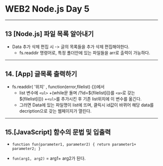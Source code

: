 
# WEB2 Node.js Day 5

- - -

## 13 [Node.js] 파일 목록 알아내기
+ Data 추가 삭제 편집 시 -> 글의 목록들을 추가 삭제 편집해야한다.
	+ fs.readdir 명령어로, 특정 폴더안에 있는 파일들을 arr로 출력이 가능하다.

- - -

## 14. [App] 글목록 출력하기

+ fs.readdir( '위치' , function(error,filelist) {})에서
	+ list 변수에 `<ul>` +(while문 돌며 /?id=${filelist[i]}를 `<a>`로 갖는 ${filelist[i]}) +`<ul>`를 추가시킨 후 기존 list위치에 이 변수를 옮긴다.
	+ 그러면 Data에 있는 파일명이 list에 뜨며, 클릭시 id값이 바뀌어 해당 data를 decription으로 갖는 웹페이지가 열린다.


 - - -

## 15.[JavaScript] 함수의 문법 및 입출력
+ 
   `function fun(parameter1, parameter2) {
	return parameter1+ parameter2;
	}`

+ `fun(arg1, arg2)` = arg1+ arg2가 된다.